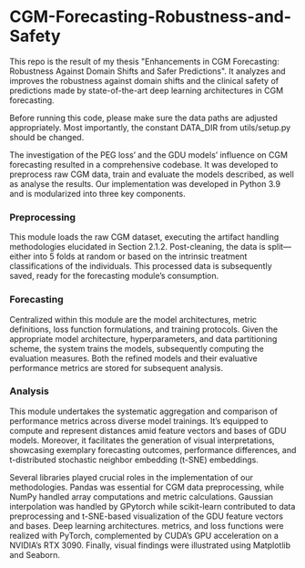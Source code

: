 # CGM-Forecasting-Robustness-and-Safety
This repo is the result of my thesis "Enhancements in CGM Forecasting: Robustness Against Domain Shifts and Safer Predictions". It analyzes and improves the robustness against domain shifts and the clinical safety of predictions made by state-of-the-art deep learning architectures in CGM forecasting.

Before running this code, please make sure the data paths are adjusted appropriately. Most importantly, the constant DATA_DIR from utils/setup.py should be changed.


The investigation of the PEG loss’ and the GDU models’ influence on CGM forecasting resulted in a comprehensive codebase. It was developed to preprocess raw CGM data, train
and evaluate the models described, as well as analyse the results. Our implementation was developed in Python 3.9 and is modularized into three key components.

### Preprocessing
  This module loads the raw CGM dataset, executing the artifact handling methodologies elucidated in Section 2.1.2. Post-cleaning, the data is split—either into 5 folds at random or based on the intrinsic treatment classifications of the individuals. This processed data is subsequently saved, ready for the forecasting module’s consumption.
  
### Forecasting
  Centralized within this module are the model architectures, metric definitions, loss function formulations, and training protocols. Given the appropriate model architecture, hyperparameters, and data partitioning scheme, the system trains the models, subsequently computing the evaluation measures. Both the refined models and their evaluative performance metrics are stored for subsequent analysis.

### Analysis
  This module undertakes the systematic aggregation and comparison of performance metrics across diverse model trainings. It’s equipped to compute and represent distances
amid feature vectors and bases of GDU models. Moreover, it facilitates the generation of visual interpretations, showcasing exemplary forecasting outcomes, performance differences, and t-distributed stochastic neighbor embedding (t-SNE) embeddings.

Several libraries played crucial roles in the implementation of our methodologies. Pandas was essential for CGM data preprocessing, while NumPy handled array computations and metric calculations. Gaussian interpolation was handled by GPytorch while scikit-learn contributed to data preprocessing and t-SNE-based visualization of the GDU feature
vectors and bases. Deep learning architectures. metrics, and loss functions were realized with PyTorch, complemented by CUDA’s GPU acceleration on a NVIDIA’s RTX 3090. Finally, visual findings were illustrated using Matplotlib and Seaborn.
